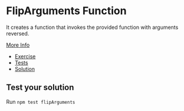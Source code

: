 # FlipArguments Function

It creates a function that invokes the provided function with arguments reversed.

[More Info](https://lodash.com/docs/#flip)

-   [Exercise](./flipArguments.js)
-   [Tests](./flipArguments.spec.js)
-   [Solution](./solution/flipArguments.js)

## Test your solution

Run `npm test flipArguments`

